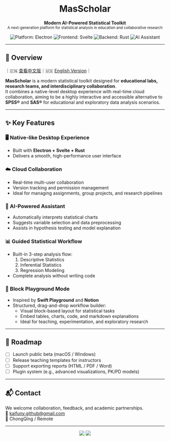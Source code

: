 <h1 align="center">MasScholar</h1>
<p align="center">
  <b>Modern AI-Powered Statistical Toolkit</b><br>
  <sub>A next-generation platform for statistical analysis in education and collaborative research</sub>
</p>

<p align="center">
  <img src="https://img.shields.io/badge/platform-electron-lightgrey?logo=electron" alt="Platform: Electron" />
  <img src="https://img.shields.io/badge/frontend-svelte-orange?logo=svelte" alt="Frontend: Svelte" />
  <img src="https://img.shields.io/badge/backend-rust-blue?logo=rust" alt="Backend: Rust" />
  <img src="https://img.shields.io/badge/AI-integrated-purple?logo=OpenAI" alt="AI Assistant" />
</p>

---

## 📌 Overview

｜🇨🇳 [查看中文版](./README.md)｜🇺🇸 [English Version](./README.en.md)｜

**MasScholar** is a modern statistical toolkit designed for **educational labs, research teams, and interdisciplinary collaboration**.  
It combines a native-level desktop experience with real-time cloud collaboration, aiming to be a highly interactive and accessible alternative to **SPSS®** and **SAS®** for educational and exploratory data analysis scenarios.

---

## ✨ Key Features

### 🖥️ Native-like Desktop Experience
- Built with **Electron + Svelte + Rust**
- Delivers a smooth, high-performance user interface

### ☁️ Cloud Collaboration
- Real-time multi-user collaboration
- Version tracking and permission management
- Ideal for managing assignments, group projects, and research pipelines

### 🤖 AI-Powered Assistant
- Automatically interprets statistical charts
- Suggests variable selection and data preprocessing
- Assists in hypothesis testing and model explanation

### 📊 Guided Statistical Workflow
- Built-in 3-step analysis flow:
  1. Descriptive Statistics  
  2. Inferential Statistics  
  3. Regression Modeling
- Complete analysis without writing code

### 🧩 Block Playground Mode
- Inspired by **Swift Playground** and **Notion**
- Structured, drag-and-drop workflow builder:
  - Visual block-based layout for statistical tasks
  - Embed tables, charts, code, and markdown explanations
  - Ideal for teaching, experimentation, and exploratory research

---

## 🚀 Roadmap

- [ ] Launch public beta (macOS / Windows)
- [ ] Release teaching templates for instructors
- [ ] Support exporting reports (HTML / PDF / Word)
- [ ] Plugin system (e.g., advanced visualizations, PK/PD models)

---

## 📬 Contact

We welcome collaboration, feedback, and academic partnerships.  
📧 kaifuny.github@gmail.com  
📍 ChongQing / Remote

---

<p align="center">
  <img src="https://img.shields.io/github/stars/your-org/MasScholar?style=social" />
  <img src="https://img.shields.io/github/forks/your-org/MasScholar?style=social" />
</p>
